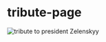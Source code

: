 # tribute-page
![tribute to president Zelenskyy](https://github.com/Osgoroth/tribute-page/assets/46662617/1d07fd1b-1b54-4814-bb28-82e6b41bcb4c)
